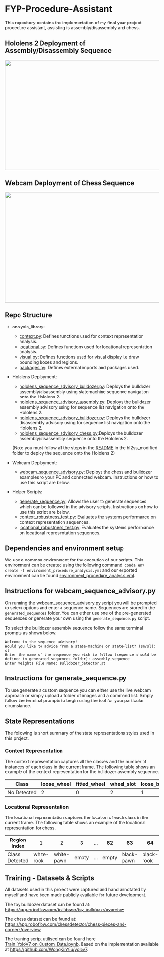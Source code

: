 # FYP-Procedure-Assistant
This repository contains the implementation of my final year project procedure assistant, assisting is assembly/disassembly and chess. 

## Hololens 2 Deployment of Assembly/Disassembly Sequence
<p align="center">
    <img src="/showcase/Hololens-Gif.gif" width="640" height="360"/> 
</p>

## Webcam Deployment of Chess Sequence
<p align="center">
    <img src="/showcase/chess-gif.gif" width="640" height="360"/> 
</p>


## Repo Structure 
- analysis_library:
    - [context.py](analysis_library/context.py): Defines functions used for context representation analysis.
    - [locational.py](analysis_library/locational.py): Defines functions used for locational representation analysis.
    - [visual.py](analysis_library/visual.py): Defines functions used for visual display i.e draw bounding boxes and regions.
    - [packages.py](analysis_library/packages.py): Defines external imports and packages used.

- Hololens Deployment:
    - [hololens_sequence_advisory_bulldozer.py](hl2ss_modified/viewer/hololens_sequence_advisory_statemachine.py): Deploys the bulldozer assembly/disassembly using statemachine sequence navigation onto the Hololens 2. 
    - [hololens_sequence_advisory_assembly.py](hl2ss_modified/viewer/hololens_sequence_advisory_assembly.py): Deploys the bulldozer assembly advisory using for sequence list navigation onto the Hololens 2.  
    - [hololens_sequence_advisory_bulldozer.py](hl2ss_modified/viewer/hololens_sequence_advisory_disassembly.py): Deploys the bulldozer disassembly advisory using for sequence list navigation onto the Hololens 2. 
    - [hololens_sequence_advisory_chess.py](hl2ss_modified/viewer/hololens_sequence_advisory_chess.py):Deploys the bulldozer assembly/disassembly sequence onto the Hololens 2. 

    (Note you must follow all the steps in the [README](hl2ss_modified/README.md) in the hl2ss_modified folder to deploy the sequence onto the Hololens 2)

- Webcam Deployment:
    - [webcam_sequence_advisory.py](webcam_sequence_advisory.py): Deploys the chess and bulldozer examples to your PC and connected webcam. Instructions on how to use this script are below. 

- Helper Scripts:
    - [generate_sequence.py](generate_sequence.py): Allows the user to generate sequences which can be followed in the advisory scripts. Instructions on how to use this script are below. 
    - [context_robustness_test.py](context_robustness_test.py): Evaluates the systems performance on context representation sequences.
    - [locational_robustness_test.py](locational_robustness_test.py): Evaluates the systems performance on locational representation sequences.

## Dependencies and environment setup 
We use a common environment for the execution of our scripts. This environment can be created using the following command: 
```conda env create -f environment_procedure_analysis.yml``` and our exported environment can be found [environment_procedure_analysis.yml](environment_procedure_analysis.yml).

## Instructions for webcam_sequence_advisory.py

On running the webcam_sequence_advisory.py script you will be prompted to select options and enter a sequence name. Sequences are stored in the ```generated_sequences``` folder. You can either use one of the pre-generated sequences or generate your own using the ```generate_sequence.py``` script. 

To select the bulldozer assembly sequence follow the same terminal prompts as shown below.
```
Welcome to the sequence advisory!
Would you like to advice from a state-machine or state-list? (sm/sl): sl
Enter the name of the sequence you wish to follow (sequence should be defined in generated_sequences folder): assembly_sequence
Enter Weights File Name: Bulldozer_detector.pt
```

## Instructions for generate_sequence.py

To use generate a custom sequence you can either use the live webcam approach or simply upload a folder of images and a command list. Simply follow the terminal prompts to begin using the tool for your particular cirumstance.

## State Representations

The following is short summary of the state representations styles used in this project.

### Context Representation

The context representation captures all the classes and the number of instances of each class in the current frame. The following table shows an example of the context representation for the bulldozer assembly sequence.

| Class            | loose_wheel | fitted_wheel | wheel_slot | loose_blade | fitted_blade  | loose_cabin | cabin_slot | screws |
| ---------------- | ----------- | ------------ | ---------- | ----------- | ------------- | ----------- | ---------- | ------ | 
| No.Detected      | 2           | 0            | 2          | 1           | 0             | 1           | 1          | 3      |

### Locational Representation

The locational representation captures the location of each class in the current frame. The following table shows an example of the locational representation for chess.

| Region Index     | 1 | 2 | 3 | ...  | 62  | 63 | 64 | 
| ---------------- | - | - | - | ---- | --- | -- | -- |
| Class Detected   | white-rook | white-pawn | empty  | ...  | empty             | black-pawn          | black-rook         |

## Training - Datasets & Scripts

All datasets used in this project were captured and hand annotated by myself and have been made publicly available for future development.

The toy bulldozer dataset can be found at: https://app.roboflow.com/bulldozer/toy-bulldozer/overview

The chess dataset can be found at: https://app.roboflow.com/chessdetector/chess-pieces-and-corners/overview

The training script utilised can be found here [Train_YoloV7_on_Custom_Data.ipynb](Train_YoloV7_on_Custom_Data.ipynb). Based on the implementation available at https://github.com/WongKinYiu/yolov7. 



